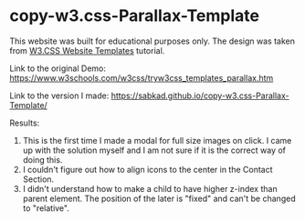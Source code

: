 # copy-w3.css-Parallax-Template

This website was built for educational purposes only.
The design was taken from <a href="https://www.w3schools.com/w3css/w3css_templates.asp">W3.CSS Website Templates</a> tutorial. 

Link to the original Demo: 
https://www.w3schools.com/w3css/tryw3css_templates_parallax.htm

Link to the version I made: 
https://sabkad.github.io/copy-w3.css-Parallax-Template/

Results: 
1. This is the first time I made a modal for full size images on click. 
   I came up with the solution myself and I am not sure if it is the correct way of doing this. 
2. I couldn't figure out how to align icons to the center in the Contact Section. 
3. I didn't understand how to make a child to have higher z-index than parent element. 
   The position of the later is "fixed" and can't be changed to "relative". 


